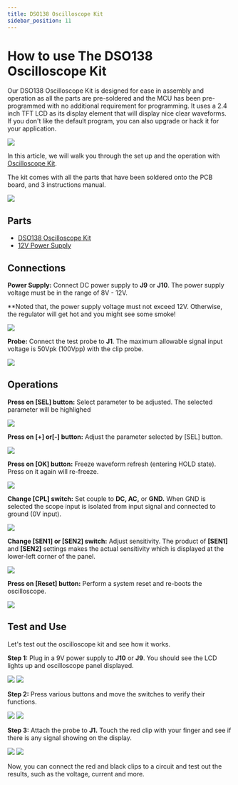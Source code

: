 ```yaml
---
title: DSO138 Oscilloscope Kit
sidebar_position: 11
---
```


# How to use The DSO138 Oscilloscope Kit

Our DSO138 Oscilloscope Kit is designed for ease in assembly and operation as all the parts are pre-soldered and the MCU has been pre-programmed with no additional requirement for programming. It uses a 2.4 inch TFT LCD as its display element that will display nice clear waveforms. If you don't like the default program, you can also upgrade or hack it for your application.

![](/img/docs/product_guide/2081_01.jpg)

In this article, we will walk you through the set up and the operation with [Oscilloscope Kit](https://www.canadarobotix.com/2081). 

The kit comes with all the parts that have been soldered onto the PCB board, and 3 instructions manual. 

![](/img/docs/product_guide/2081_01.png)

## Parts
* [DSO138 Oscilloscope Kit](https://www.canadarobotix.com/2081)
* [12V Power Supply](https://www.canadarobotix.com/1157)

## Connections
**Power Supply:** Connect DC power supply to **J9** or **J10**. The power supply voltage must be in the range of 8V - 12V. 

**Noted that, the power supply voltage must not exceed 12V. Otherwise, the regulator will get hot and you might see some smoke!

![](/img/docs/product_guide/2081_02.png)

**Probe:** Connect the test probe to **J1**. The maximum allowable signal input voltage is 50Vpk (100Vpp) with the clip probe. 

![](/img/docs/product_guide/2081_03.png)

## Operations
**Press on [SEL] button:** Select parameter to be adjusted. The selected parameter will be highlighed

![](/img/docs/product_guide/2081_04.png)

**Press on [+] or[-] button:** Adjust the parameter selected by [SEL] button.

![](/img/docs/product_guide/2081_05.png)

**Press on [OK] button:** Freeze waveform refresh (entering HOLD state). Press on it again will re-freeze. 

![](/img/docs/product_guide/2081_06.png)

**Change [CPL] switch:** Set couple to **DC, AC,** or **GND.** When GND is selected the scope input is isolated from input signal and connected to ground (0V input).

![](/img/docs/product_guide/2081_07.png)

**Change [SEN1] or [SEN2] switch:** Adjust sensitivity. The product of **[SEN1]** and **[SEN2]** settings makes the actual sensitivity which is displayed at the lower-left corner of the panel. 

![](/img/docs/product_guide/2081_08.png)

**Press on [Reset] button:** Perform a system reset and re-boots the oscilloscope.

![](/img/docs/product_guide/2081_09.png)

## Test and Use
Let's test out the oscilloscope kit and see how it works. 

**Step 1:** Plug in a 9V power supply to **J10** or **J9**. You should see the LCD lights up and oscilloscope panel displayed. 

![](/img/docs/product_guide/2081_01.gif)
![](/img/docs/product_guide/2081_10.png)

**Step 2:** Press various buttons and move the switches to verify their functions. 

![](/img/docs/product_guide/2081_02.gif)
![](/img/docs/product_guide/2081_03.gif)

**Step 3:** Attach the probe to **J1.** Touch the red clip with your finger and see if there is any signal showing on the display. 

![](/img/docs/product_guide/2081_04.gif)
![](/img/docs/product_guide/2081_05.gif)

Now, you can connect the red and black clips to a circuit and test out the results, such as the voltage, current and more. 